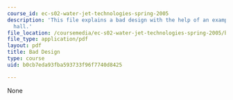 ```yaml
---
course_id: ec-s02-water-jet-technologies-spring-2005
description: 'This file explains a bad design with the help of an example: simmons
  hall.'
file_location: /coursemedia/ec-s02-water-jet-technologies-spring-2005/b0cb7eda93fba593733f96f7740d8425_MITEC_S02S05_a6_bad_design.pdf
file_type: application/pdf
layout: pdf
title: Bad Design
type: course
uid: b0cb7eda93fba593733f96f7740d8425

---
```

None